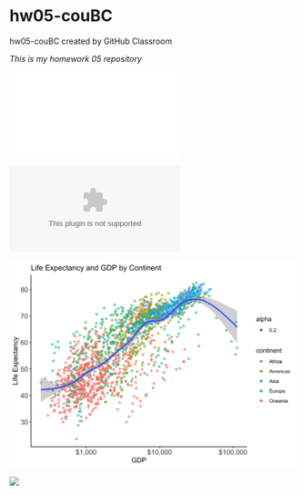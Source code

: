 # hw05-couBC
hw05-couBC created by GitHub Classroom

*This is my homework 05 repository*

![This is the link to the md file](hw05_couBC.md) 

![This is the link to the csv file](mer_gap.csv)

![](hw05_plot.png)

![](https://media.giphy.com/media/26u4lOMA8JKSnL9Uk/giphy.gif)

